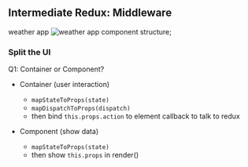 Intermediate Redux: Middleware
------------------------------

weather app
![weather app component structure](./weatheapp_component_structure);

### Split the UI

Q1: Container or Component?
- Container (user interaction)
  - `mapStateToProps(state)`
  - `mapDispatchToProps(dispatch)`
  - then bind `this.props.action` to element callback to talk to redux

- Component (show data)
  -  `mapStateToProps(state)` 
  - then show `this.props` in render()






